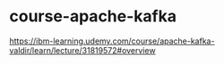 # course-apache-kafka
https://ibm-learning.udemy.com/course/apache-kafka-valdir/learn/lecture/31819572#overview

